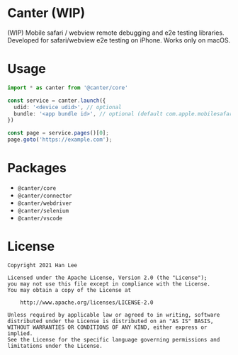 # Canter (WIP)
(WIP) Mobile safari / webview remote debugging and e2e testing libraries.
Developed for safari/webview e2e testing on iPhone.
Works only on macOS.

# Usage
```ts
import * as canter from '@canter/core'

const service = canter.launch({
  udid: '<device udid>', // optional
  bundle: '<app bundle id>', // optional (default com.apple.mobilesafari)
})

const page = service.pages()[0];
page.goto('https://example.com');
```

# Packages
- `@canter/core`
- `@canter/connector`
- `@canter/webdriver`
- `@canter/selenium`
- `@canter/vscode`

# License
```
Copyright 2021 Han Lee

Licensed under the Apache License, Version 2.0 (the "License");
you may not use this file except in compliance with the License.
You may obtain a copy of the License at

    http://www.apache.org/licenses/LICENSE-2.0

Unless required by applicable law or agreed to in writing, software
distributed under the License is distributed on an "AS IS" BASIS,
WITHOUT WARRANTIES OR CONDITIONS OF ANY KIND, either express or implied.
See the License for the specific language governing permissions and
limitations under the License.
```
